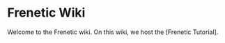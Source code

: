 Frenetic Wiki
=============

Welcome to the Frenetic wiki. On this wiki, we host the [Frenetic Tutorial].